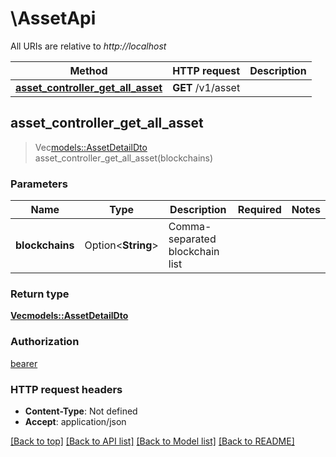 # \AssetApi

All URIs are relative to *http://localhost*

Method | HTTP request | Description
------------- | ------------- | -------------
[**asset_controller_get_all_asset**](AssetApi.md#asset_controller_get_all_asset) | **GET** /v1/asset | 



## asset_controller_get_all_asset

> Vec<models::AssetDetailDto> asset_controller_get_all_asset(blockchains)


### Parameters


Name | Type | Description  | Required | Notes
------------- | ------------- | ------------- | ------------- | -------------
**blockchains** | Option<**String**> | Comma-separated blockchain list |  |

### Return type

[**Vec<models::AssetDetailDto>**](AssetDetailDto.md)

### Authorization

[bearer](../README.md#bearer)

### HTTP request headers

- **Content-Type**: Not defined
- **Accept**: application/json

[[Back to top]](#) [[Back to API list]](../README.md#documentation-for-api-endpoints) [[Back to Model list]](../README.md#documentation-for-models) [[Back to README]](../README.md)

